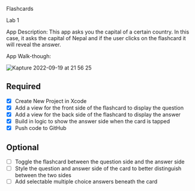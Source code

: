 Flashcards

Lab 1

App Description:
This app asks you the capital of a certain country. In this case, it asks the capital of Nepal and if the user clicks on the flashcard it will reveal the answer.

App Walk-though:

![Kapture 2022-09-19 at 21 56 25](https://user-images.githubusercontent.com/111587247/191171439-a6ddda61-0e3b-43ec-87c4-d25ea40ccc9b.gif)

## Required
- [x] Create New Project in Xcode
- [x] Add a view for the front side of the flashcard to display the question
- [x] Add a view for the back side of the flashcard to display the answer
- [x] Build in logic to show the answer side when the card is tapped
- [x] Push code to GitHub
## Optional
- [ ] Toggle the flashcard between the question side and the answer side
- [ ] Style the question and answer side of the card to better distinguish between the two sides
- [ ] Add selectable multiple choice answers beneath the card
